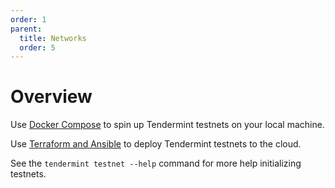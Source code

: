 ```yaml
---
order: 1
parent:
  title: Networks
  order: 5
---
```


# Overview

Use [Docker Compose](../docker-compose) to spin up Tendermint testnets on your
local machine.

Use [Terraform and Ansible](../terraform-and-ansible) to deploy Tendermint
testnets to the cloud.

See the `tendermint testnet --help` command for more help initializing testnets.
